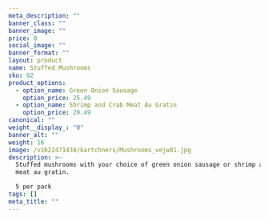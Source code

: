 ```yaml
---
meta_description: ""
banner_class: ""
banner_image: ""
price: 0
social_image: ""
banner_format: ""
layout: product
name: Stuffed Mushrooms
sku: 92
product_options:
  - option_name: Green Onion Sausage
    option_price: 25.49
  - option_name: Shrimp and Crab Meat Au Gratin
    option_price: 29.49
canonical: ""
weight__display_: "0"
banner_alt: ""
weight: 16
image: /v1622471434/kartchners/Mushrooms_vejw01.jpg
description: >-
  Stuffed mushrooms with your choice of green onion sausage or shrimp and crab
  meat au gratin. 

  5 per pack 
tags: []
meta_title: ""
---
```

